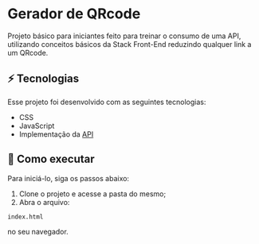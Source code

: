 # Gerador de QRcode

Projeto básico para iniciantes feito para treinar o consumo de uma API, utilizando conceitos básicos da Stack Front-End reduzindo qualquer link a um QRcode.

## ⚡ Tecnologias

Esse projeto foi desenvolvido com as seguintes tecnologias:

- CSS
- JavaScript
- Implementação da [API](https://goqr.me/api/)

## 🚀 Como executar

Para iniciá-lo, siga os passos abaixo:
1. Clone o projeto e acesse a pasta do mesmo;
2. Abra o arquivo:

```
index.html
```
no seu navegador.
